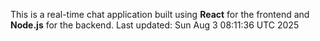 This is a real-time chat application built using **React** for the frontend and **Node.js** for the backend.
Last updated: Sun Aug  3 08:11:36 UTC 2025
